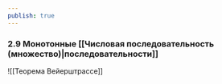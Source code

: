 ```yaml
---
publish: true
---
```


### 2.9 Монотонные [[Числовая последовательность (множество)|последовательности]]



![[Теорема Вейерштрассе]]
